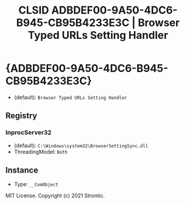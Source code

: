 ﻿---
title: "CLSID ADBDEF00-9A50-4DC6-B945-CB95B4233E3C | Browser Typed URLs Setting Handler"
excerpt: What is COM-Object CLSID ADBDEF00-9A50-4DC6-B945-CB95B4233E3C?
---

# {ADBDEF00-9A50-4DC6-B945-CB95B4233E3C}

* (default): `Browser Typed URLs Setting Handler`

## Registry


### InprocServer32

* (default): `C:\Windows\system32\BrowserSettingSync.dll`
* ThreadingModel: `Both`

## Instance

* Type: `__ComObject`

MIT License. Copyright (c) 2021 Strontic.


